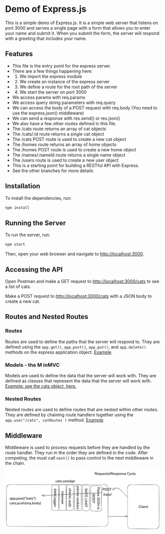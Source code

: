 # Demo of Express.js

This is a simple demo of Express.js. It is a simple web server that listens on port 3000 and serves a single page with a form that allows you to enter your name and submit it. When you submit the form, the server will respond with a greeting that includes your name.

## Features

* This file is the entry point for the express server. 
 * There are a few things happening here:
 * 1. We import the express module
 * 2. We create an instance of the express server
 * 3. We define a route for the root path of the server
 * 4. We start the server on port 3000
 * We access params with req.params
 * We access query string parameters with req.query
 * We can access the body of a POST request with req.body (You need to use the express.json() middleware)
 * We can send a response with res.send() or res.json()
 * We also have a few other routes defined in this file.
 * The /cats route returns an array of cat objects
 * The /cats/:id route returns a single cat object
 * The /cats POST route is used to create a new cat object
 * The /homes route returns an array of home objects
 * The /homes POST route is used to create a new home object
 * The /names/:nameId route returns a single name object
 * The /users route is used to create a new user object
 * This is a starting point for building a RESTful API with Express.
 * See the other branches for more details

## Installation

To install the dependencies, run:

```bash
npm install
```

## Running the Server

To run the server, run:

```bash
npm start
```

Then, open your web browser and navigate to [http://localhost:3000](http://localhost:3000).

## Accessing the API

Open Postman and make a GET request to [http://localhost:3000/cats](http://localhost:3000/cats) to see a list of cats.

Make a POST request to [http://localhost:3000/cats](http://localhost:3000/cats) with a JSON body to create a new cat. 

## Routes and Nested Routes

### Routes

Routes are used to define the paths that the server will respond to. They are defined using the `app.get()`, `app.post()`, `app.put()`, and `app.delete()` methods on the express application object. [Example](https://github.com/rmccrear/express-demo-lv-4/blob/models-day-2/index.js)

### Models - the M inMVC

Models are used to define the data that the server will work with. They are defined as classes that represent the data that the server will work with. [Example: see the cats object, here.](https://github.com/rmccrear/express-demo-lv-4/blob/models-day-2/index.js)

### Nested Routes

Nested routes are used to define routes that are nested within other routes. They are defined by chaining route handlers together using the `app.use("/cats", catRoutes )` method. [Example](https://github.com/rmccrear/express-demo-lv-4/blob/routes-day-3/routes/songs.js)


## Middleware

Middleware is used to process requests before they are handled by the route handler. They run in the order they are defined in the code. After competing, the must call `next()` to pass control to the next middleware in the chain.

![Middleware Diagram](./docs/middleware-diagram.png)